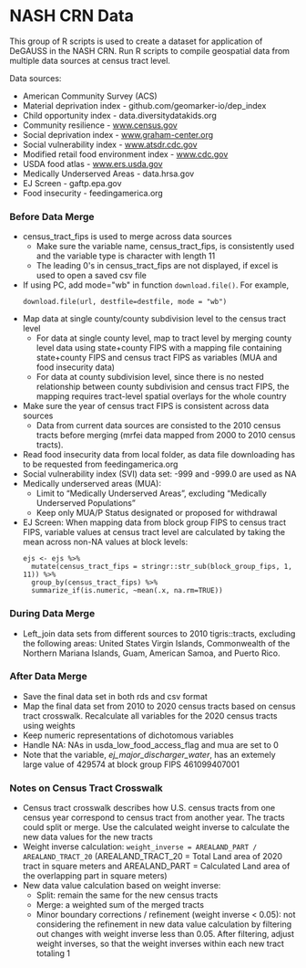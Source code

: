 # NASH CRN Data

This group of R scripts is used to create a dataset for application of DeGAUSS in the NASH CRN. Run R scripts to compile geospatial data from multiple data sources at census tract level.

Data sources:

- American Community Survey (ACS)
- Material deprivation index - github.com/geomarker-io/dep_index
- Child opportunity index - data.diversitydatakids.org
- Community resilience - www.census.gov
- Social deprivation index - www.graham-center.org
- Social vulnerability index - www.atsdr.cdc.gov
- Modified retail food environment index - www.cdc.gov
- USDA food atlas - www.ers.usda.gov
- Medically Underserved Areas - data.hrsa.gov
- EJ Screen - gaftp.epa.gov
- Food insecurity - feedingamerica.org 

### Before Data Merge

- census_tract_fips is used to merge across data sources
  + Make sure the variable name, census_tract_fips, is consistently used and the variable type is character with length 11
  + The leading 0's in census_tract_fips are not displayed, if excel is used to open a saved csv file
- If using PC, add mode="wb" in function ```download.file()```. For example,
  ```
  download.file(url, destfile=destfile, mode = "wb")
  ```
- Map data at single county/county subdivision level to the census tract level
  + For data at single county level, map to tract level by merging county level data using state+county FIPS with a mapping file containing state+county FIPS and census tract FIPS as variables (MUA and food insecurity data)
  + For data at county subdivision level, since there is no nested relationship between county subdivision and census tract FIPS, the mapping requires tract-level spatial overlays for the whole country
- Make sure the year of census tract FIPS is consistent across data sources
  + Data from current data sources are consisted to the 2010 census tracts before merging (mrfei data mapped from 2000 to 2010 census tracts).
- Read food insecurity data from local folder, as data file downloading has to be requested from feedingamerica.org
- Social vulnerability index (SVI) data set: -999 and -999.0 are used as NA
- Medically underserved areas (MUA): 
  + Limit to “Medically Underserved Areas”, excluding “Medically Underserved Populations”
  + Keep only MUA/P Status designated or proposed for withdrawal
- EJ Screen: When mapping data from block group FIPS to census tract FIPS, variable values at census tract level are calculated by taking the mean across non-NA values at block levels:
  ```
  ejs <- ejs %>%
    mutate(census_tract_fips = stringr::str_sub(block_group_fips, 1, 11)) %>%
    group_by(census_tract_fips) %>%
    summarize_if(is.numeric, ~mean(.x, na.rm=TRUE))
  ```

###	During Data Merge

- Left_join data sets from different sources to 2010 tigris::tracts, excluding the following areas: United States Virgin Islands, Commonwealth of the Northern Mariana Islands, Guam, American Samoa, and Puerto Rico.

### After Data Merge

-	Save the final data set in both rds and csv format
-	Map the final data set from 2010 to 2020 census tracts based on census tract crosswalk. Recalculate all variables for the 2020 census tracts using weights
-	Keep numeric representations of dichotomous variables
- Handle NA: NAs in usda_low_food_access_flag and mua are set to 0
- Note that the variable, *ej_major_discharger_water*, has an extemely large value of 429574 at block group FIPS 461099407001

### Notes on Census Tract Crosswalk

- Census tract crosswalk describes how U.S. census tracts from one census year correspond to census tract from another year. The tracts could split or merge. Use the calculated weight inverse to calculate the new data values for the new tracts
-	Weight inverse calculation: ```weight_inverse = AREALAND_PART / AREALAND_TRACT_20``` (AREALAND_TRACT_20 = Total Land area of 2020 tract in square meters and  AREALAND_PART =	Calculated Land area of the overlapping part in square meters)
- New data value calculation based on weight inverse:
  + Split: remain the same for the new census tracts
  + Merge: a weighted sum of the merged tracts
  + Minor boundary corrections / refinement (weight inverse < 0.05): not considering the refinement in new data value calculation by filtering out changes with weight inverse less than 0.05. After filtering, adjust weight inverses, so that the weight inverses within each new tract totaling 1







